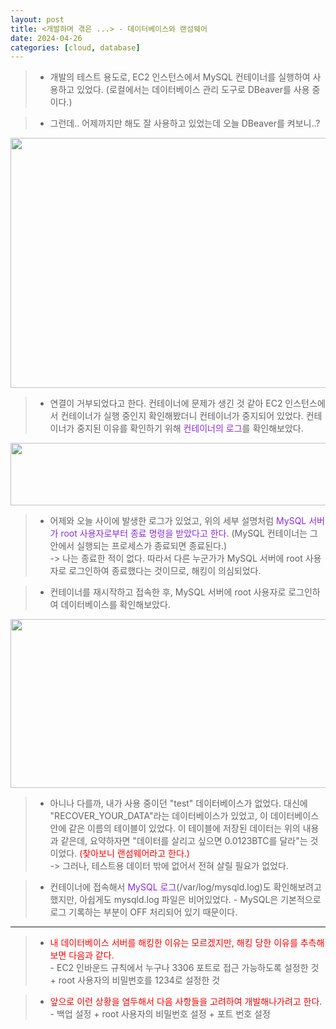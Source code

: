 ```yaml
---
layout: post
title: <개발하며 겪은 ...> - 데이터베이스와 랜섬웨어
date: 2024-04-26
categories: [cloud, database]
---
```

> - 개발의 테스트 용도로, EC2 인스턴스에서 MySQL 컨테이너를 실행하여 사용하고 있었다. (로컬에서는 데이터베이스 관리 도구로 DBeaver를 사용 중이다.)

> - 그런데.. 어제까지만 해도 잘 사용하고 있었는데 오늘 DBeaver를 켜보니..?

<center><img src="https://github.com/LeeJae-H/LeeJae-H.github.io/assets/122717063/b85527ec-394c-4ec0-8902-ad203e7ccfba" width="700" height="400"></center>

> - 연결이 거부되었다고 한다. 컨테이너에 문제가 생긴 것 같아 EC2 인스턴스에서 컨테이너가 실행 중인지 확인해봤더니 컨테이너가 중지되어 있었다. 컨테이너가 중지된 이유를 확인하기 위해 <span style="color:blueviolet">컨테이너의 로그</span>를 확인해보았다.

<center><img src="https://github.com/LeeJae-H/LeeJae-H.github.io/assets/122717063/6347591b-7ef3-47b0-a257-18f8390d88ac" width="700" height="100"></center>

> - 어제와 오늘 사이에 발생한 로그가 있었고, 위의 세부 설명처럼 <span style="color:blueviolet">MySQL 서버가 root 사용자로부터 종료 명령을 받았다고 한다.</span> (MySQL 컨테이너는 그 안에서 실행되는 프로세스가 종료되면 종료된다.)  
    -> 나는 종료한 적이 없다. 따라서 다른 누군가가 MySQL 서버에 root 사용자로 로그인하여 종료했다는 것이므로, 해킹이 의심되었다.  

> - 컨테이너를 재시작하고 접속한 후,  MySQL 서버에 root 사용자로 로그인하여 데이터베이스를 확인해보았다. 

<center><img src="https://github.com/LeeJae-H/LeeJae-H.github.io/assets/122717063/c663301b-5de4-4d0b-bfcb-9b47eae0393a" width="700" height="270"></center>

> - 아니나 다를까, 내가 사용 중이던 "test" 데이터베이스가 없었다. 대신에 "RECOVER_YOUR_DATA"라는 데이터베이스가 있었고, 이 데이터베이스 안에 같은 이름의 테이블이 있었다. 이 테이블에 저장된 데이터는 위의 내용과 같은데, 요약하자면 "데이터를 살리고 싶으면 0.0123BTC를 달라"는 것이었다. <span style="color:red">(찾아보니 랜섬웨어라고 한다.)</span>   
    -> 그러나, 테스트용 데이터 밖에 없어서 전혀 살릴 필요가 없었다.

> - 컨테이너에 접속해서 <span style="color:blueviolet">MySQL 로그</span>(/var/log/mysqld.log)도 확인해보려고 했지만, 아쉽게도 mysqld.log 파일은 비어있었다. 
    - MySQL은 기본적으로 로그 기록하는 부분이 OFF 처리되어 있기 때문이다. 

---
> - <span style="color:red">내 데이터베이스 서버를 해킹한 이유는 모르겠지만, 해킹 당한 이유를 추측해보면 다음과 같다.</span>  
    - EC2 인바운드 규칙에서 누구나 3306 포트로 접근 가능하도록 설정한 것 + root 사용자의 비밀번호를 1234로 설정한 것

> - <span style="color:red">앞으로 이런 상황을 염두해서 다음 사항들을 고려하여 개발해나가려고 한다.</span>
    - 백업 설정 + root 사용자의 비밀번호 설정 + 포트 번호 설정
